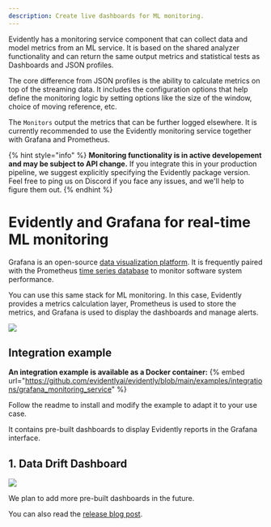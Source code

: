 ```yaml
---
description: Create live dashboards for ML monitoring.
---
```


Evidently has a monitoring service component that can collect data and model metrics from an ML service. It is based on the shared analyzer functionality and can return the same output metrics and statistical tests as Dashboards and JSON profiles. 

The core difference from JSON profiles is the ability to calculate metrics on top of the streaming data. It includes the configuration options that help define the monitoring logic by setting options like the size of the window, choice of moving reference, etc.    

The `Monitors` output the metrics that can be further logged elsewhere. It is currently recommended to use the Evidently monitoring service together with Grafana and Prometheus. 

{% hint style="info" %}
**Monitoring functionality is in active developement and may be subject to API change.** If you integrate this in your production pipeline, we suggest explicitly specifying the Evidently package version. Feel free to ping us on Discord if you face any issues, and we'll help to figure them out. 
{% endhint %}

# Evidently and Grafana for real-time ML monitoring 

Grafana is an open-source [data visualization platform](https://github.com/grafana/grafana). It is frequently paired with the Prometheus [time series database](https://github.com/prometheus/prometheus) to monitor software system performance.

You can use this same stack for ML monitoring. In this case, Evidently provides a metrics calculation layer, Prometheus is used to store the metrics, and Grafana is used to display the dashboards and manage alerts. 

![](../.gitbook/assets/202201_evidently_grafana_service.png)

## Integration example

**An integration example is available as a Docker container:**
{% embed url="https://github.com/evidentlyai/evidently/blob/main/examples/integrations/grafana_monitoring_service" %}

Follow the readme to install and modify the example to adapt it to your use case.

It contains pre-built dashboards to display Evidently reports in the Grafana interface.

## 1. Data Drift Dashboard

![](../.gitbook/assets/grafana\_dashboard.jpg)

We plan to add more pre-built dashboards in the future.

You can also read the [release blog post](https://evidentlyai.com/blog/evidently-and-grafana-ml-monitoring-live-dashboards).
